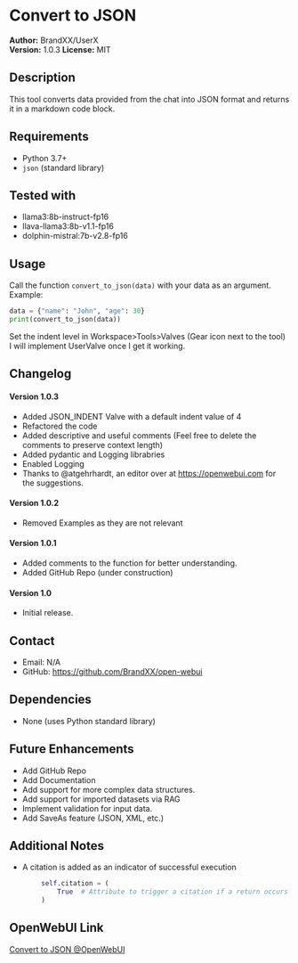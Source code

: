 # Convert to JSON

**Author:** BrandXX/UserX  
**Version:** 1.0.3 
**License:** MIT  

## Description
This tool converts data provided from the chat into JSON format and returns it in a markdown code block.

## Requirements
- Python 3.7+
- `json` (standard library)

## Tested with
- llama3:8b-instruct-fp16
- llava-llama3:8b-v1.1-fp16
- dolphin-mistral:7b-v2.8-fp16

## Usage
Call the function `convert_to_json(data)` with your data as an argument.  
Example:
```python
data = {"name": "John", "age": 30}
print(convert_to_json(data))
```
Set the indent level in Workspace>Tools>Valves (Gear icon next to the tool)
I will implement UserValve once I get it working.

## Changelog
#### Version 1.0.3
- Added JSON_INDENT Valve with a default indent value of 4
- Refactored the code
- Added descriptive and useful comments (Feel free to delete the comments to preserve context length)
- Added pydantic and Logging librabries
- Enabled Logging
- Thanks to @atgehrhardt, an editor over at https://openwebui.com for the suggestions.
#### Version 1.0.2
- Removed Examples as they are not relevant
#### Version 1.0.1
- Added comments to the function for better understanding.
- Added GitHub Repo (under construction)
#### Version 1.0
- Initial release.

## Contact
- Email: N/A
- GitHub: https://github.com/BrandXX/open-webui

## Dependencies
- None (uses Python standard library)

## Future Enhancements
- Add GitHub Repo
- Add Documentation
- Add support for more complex data structures.
- Add support for imported datasets via RAG
- Implement validation for input data.
- Add SaveAs feature (JSON, XML, etc.)

## Additional Notes
- A citation is added as an indicator of successful execution
```python
        self.citation = (
            True  # Attribute to trigger a citation if a return occurs within the tool
        )
```
## OpenWebUI Link
<a href="https://openwebui.com/t/userx/convert_to_json/" target="_blank">Convert to JSON @OpenWebUI</a>
